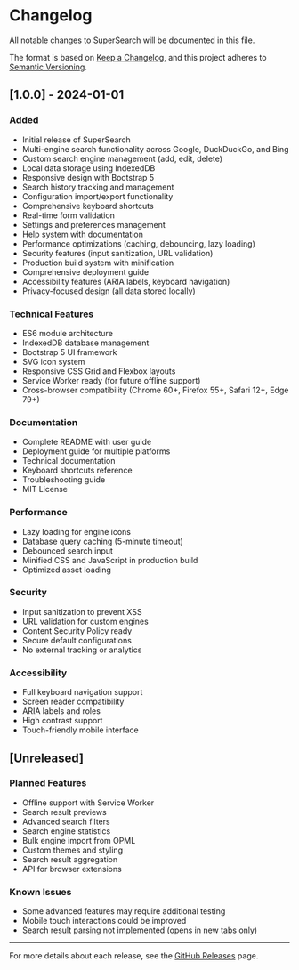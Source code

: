 # Changelog

All notable changes to SuperSearch will be documented in this file.

The format is based on [Keep a Changelog](https://keepachangelog.com/en/1.0.0/),
and this project adheres to [Semantic Versioning](https://semver.org/spec/v2.0.0.html).

## [1.0.0] - 2024-01-01

### Added
- Initial release of SuperSearch
- Multi-engine search functionality across Google, DuckDuckGo, and Bing
- Custom search engine management (add, edit, delete)
- Local data storage using IndexedDB
- Responsive design with Bootstrap 5
- Search history tracking and management
- Configuration import/export functionality
- Comprehensive keyboard shortcuts
- Real-time form validation
- Settings and preferences management
- Help system with documentation
- Performance optimizations (caching, debouncing, lazy loading)
- Security features (input sanitization, URL validation)
- Production build system with minification
- Comprehensive deployment guide
- Accessibility features (ARIA labels, keyboard navigation)
- Privacy-focused design (all data stored locally)

### Technical Features
- ES6 module architecture
- IndexedDB database management
- Bootstrap 5 UI framework
- SVG icon system
- Responsive CSS Grid and Flexbox layouts
- Service Worker ready (for future offline support)
- Cross-browser compatibility (Chrome 60+, Firefox 55+, Safari 12+, Edge 79+)

### Documentation
- Complete README with user guide
- Deployment guide for multiple platforms
- Technical documentation
- Keyboard shortcuts reference
- Troubleshooting guide
- MIT License

### Performance
- Lazy loading for engine icons
- Database query caching (5-minute timeout)
- Debounced search input
- Minified CSS and JavaScript in production build
- Optimized asset loading

### Security
- Input sanitization to prevent XSS
- URL validation for custom engines
- Content Security Policy ready
- Secure default configurations
- No external tracking or analytics

### Accessibility
- Full keyboard navigation support
- Screen reader compatibility
- ARIA labels and roles
- High contrast support
- Touch-friendly mobile interface

## [Unreleased]

### Planned Features
- Offline support with Service Worker
- Search result previews
- Advanced search filters
- Search engine statistics
- Bulk engine import from OPML
- Custom themes and styling
- Search result aggregation
- API for browser extensions

### Known Issues
- Some advanced features may require additional testing
- Mobile touch interactions could be improved
- Search result parsing not implemented (opens in new tabs only)

---

For more details about each release, see the [GitHub Releases](https://github.com/yourusername/supersearch/releases) page.
